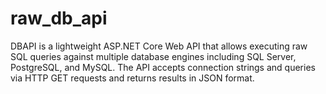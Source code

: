 # raw_db_api
DBAPI is a lightweight ASP.NET Core Web API that allows executing raw SQL queries against multiple database engines including SQL Server, PostgreSQL, and MySQL. The API accepts connection strings and queries via HTTP GET requests and returns results in JSON format.
